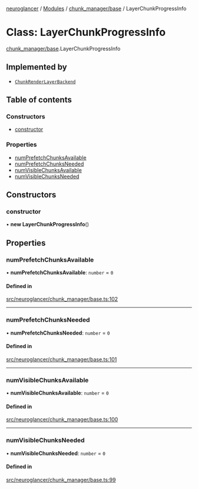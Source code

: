 [neuroglancer](../README.md) / [Modules](../modules.md) / [chunk\_manager/base](../modules/chunk_manager_base.md) / LayerChunkProgressInfo

# Class: LayerChunkProgressInfo

[chunk_manager/base](../modules/chunk_manager_base.md).LayerChunkProgressInfo

## Implemented by

- [`ChunkRenderLayerBackend`](chunk_manager_backend.ChunkRenderLayerBackend.md)

## Table of contents

### Constructors

- [constructor](chunk_manager_base.LayerChunkProgressInfo.md#constructor)

### Properties

- [numPrefetchChunksAvailable](chunk_manager_base.LayerChunkProgressInfo.md#numprefetchchunksavailable)
- [numPrefetchChunksNeeded](chunk_manager_base.LayerChunkProgressInfo.md#numprefetchchunksneeded)
- [numVisibleChunksAvailable](chunk_manager_base.LayerChunkProgressInfo.md#numvisiblechunksavailable)
- [numVisibleChunksNeeded](chunk_manager_base.LayerChunkProgressInfo.md#numvisiblechunksneeded)

## Constructors

### constructor

• **new LayerChunkProgressInfo**()

## Properties

### numPrefetchChunksAvailable

• **numPrefetchChunksAvailable**: `number` = `0`

#### Defined in

[src/neuroglancer/chunk_manager/base.ts:102](https://github.com/ActiveBrainAtlas2/neuroglancer/blob/1beb5d34/src/neuroglancer/chunk_manager/base.ts#L102)

___

### numPrefetchChunksNeeded

• **numPrefetchChunksNeeded**: `number` = `0`

#### Defined in

[src/neuroglancer/chunk_manager/base.ts:101](https://github.com/ActiveBrainAtlas2/neuroglancer/blob/1beb5d34/src/neuroglancer/chunk_manager/base.ts#L101)

___

### numVisibleChunksAvailable

• **numVisibleChunksAvailable**: `number` = `0`

#### Defined in

[src/neuroglancer/chunk_manager/base.ts:100](https://github.com/ActiveBrainAtlas2/neuroglancer/blob/1beb5d34/src/neuroglancer/chunk_manager/base.ts#L100)

___

### numVisibleChunksNeeded

• **numVisibleChunksNeeded**: `number` = `0`

#### Defined in

[src/neuroglancer/chunk_manager/base.ts:99](https://github.com/ActiveBrainAtlas2/neuroglancer/blob/1beb5d34/src/neuroglancer/chunk_manager/base.ts#L99)
